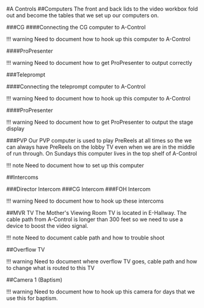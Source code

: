 #A Controls
##Computers
The front and back lids to the video workbox fold out and become the tables that we set up our computers on. 

###CG
####Connecting the CG computer to A-Control

!!! warning
	Need to document how to hook up this computer to A-Control

####ProPresenter

!!! warning
	Need to document how to get ProPresenter to output correctly

###Teleprompt

####Connecting the teleprompt computer to A-Control

!!! warning
	Need to document how to hook up this computer to A-Control

####ProPresenter

!!! warning
	Need to document how to get ProPresenter to output the stage display

###PVP
Our PVP computer is used to play PreReels at all times so the we can always have PreReels on the lobby TV even when we are in the middle of run through. On Sundays this computer lives in the top shelf of A-Control

!!! note
	Need to document how to set up this computer


##Intercoms

###Director Intercom
###CG Intercom
###FOH Intercom

!!! warning
	Need to document how to hook up these intercoms

##MVR TV
The Mother's Viewing Room TV is located in E-Hallway. The cable path from A-Control is longer than 300 feet so we need to use a device to boost the video signal. 

!!! note
	Need to document cable path and how to trouble shoot 

##Overflow TV

!!! warning
	Need to document where overflow TV goes, cable path and how to change what is routed to this TV

##Camera 1 (Baptism)

!!! warning
	Need to document how to hook up this camera for days that we use this for baptism.
